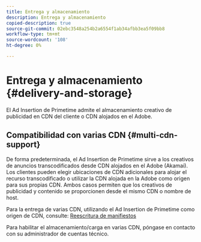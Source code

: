 ```yaml
---
title: Entrega y almacenamiento
description: Entrega y almacenamiento
copied-description: true
source-git-commit: 02ebc3548a254b2a6554f1ab34afbb3ea5f09bb8
workflow-type: tm+mt
source-wordcount: '108'
ht-degree: 0%

---
```


# Entrega y almacenamiento {#delivery-and-storage}

El Ad Insertion de Primetime admite el almacenamiento creativo de publicidad en CDN del cliente o CDN alojados en el Adobe.

## Compatibilidad con varias CDN {#multi-cdn-support}

De forma predeterminada, el Ad Insertion de Primetime sirve a los creativos de anuncios transcodificados desde CDN alojados en el Adobe (Akamai).  Los clientes pueden elegir ubicaciones de CDN adicionales para alojar el recurso transcodificado o utilizar la CDN alojada en la Adobe como origen para sus propias CDN.  Ambos casos permiten que los creativos de publicidad y contenido se proporcionen desde el mismo CDN o nombre de host.

Para la entrega de varias CDN, utilizando el Ad Insertion de Primetime como origen de CDN, consulte: [Reescritura de manifiestos](../technical-reference/manifest-rewriting.md)

Para habilitar el almacenamiento/carga en varias CDN, póngase en contacto con su administrador de cuentas técnico.
